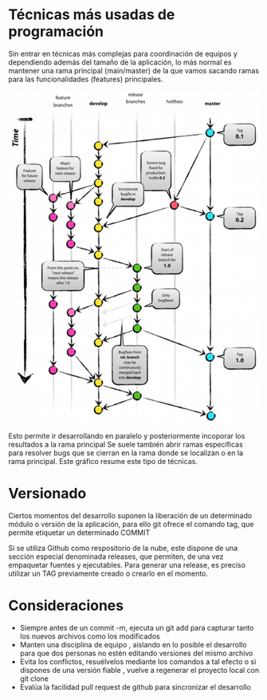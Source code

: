 # Técnicas más usadas de programación

Sin entrar en técnicas más complejas para coordinación de equipos y dependiendo además del tamaño de la aplicación, lo más normal es mantener una rama principal (main/master) de la que vamos sacando
ramas para las funcionalidades (features) principales.

![Gestión de Ramas](/assets/git-flow.png)

Esto permite ir desarrollando en paralelo y posteriormente incoporar los resultados a la rama principal
Se suele también abrir ramas específicas para resolver bugs que se cierran en la rama donde se localizan o en la rama principal.
Este gráfico resume este tipo de técnicas.

# Versionado

Ciertos momentos del desarrollo suponen la liberación de un determinado módulo o versión de la aplicación, para ello git ofrece el comando tag,
que permite etiquetar un determinado COMMIT

Si se utiliza Github como respositorio de la nube, este dispone de una sección especial denominada releases, que permiten, de una vez empaquetar
fuentes y ejecutables.
Para generar una release, es preciso utilizar un TAG previamente creado o crearlo en el momento.

# Consideraciones

- Siempre antes de un commit -m, ejecuta un git add para capturar tanto los nuevos archivos como los modificados
- Manten una disciplina de equipo , aislando en lo posible el desarrollo para que dos personas no estén editando versiones del mismo archivo
- Evita los conflictos, resuélvelos mediante los comandos a tal efecto o si dispones de una versión fiable , vuelve a regenerar el proyecto local con git clone
- Evalúa la facilidad pull request de github para sincronizar el desarrollo
